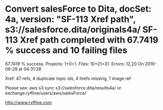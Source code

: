 # Convert salesForce to Dita, docSet: 4a, version: "SF-113 Xref path", s3://salesforce.dita/originals4a/ SF-113 Xref path completed with 67.7419 % success and 10 failing files

67.7419 % success. Projects: 1+0=1.  Files: 10+21=31. Errors: 12,20  On 2019-09-28 at 04:31:38

Xref: 47 refs, 4 duplicate topic ids, 4 hrefs missing, 1 image ref

Please see: aws s3 sync s3://salesforce.dita/results4a/ or exchange.ryffine/users/aws/salesForce/

http://www.ryffine.com
